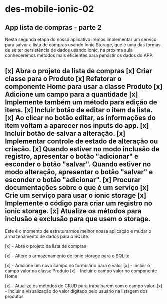 # des-mobile-ionic-02
## App lista de compras - parte 2


Nesta segunda etapa do nosso aplicativo iremos implementar um serviço para salvar a lista de compras usando Ionic Storage, que é uma das formas de se ter persistência de dados usando Ionic, na próxima aula conheceremos métodos mais eficientes para persistir os dados do APP.

[x] Abra o projeto da lista de compras
[x] Criar classe para o Produto
[x] Refatorar o componente Home para usar a classe Produto
[x] Adicione um campo para a quantidade
[x] Implemente também um método para edição de itens.
    [x] Incluir botão de editar o item da lista.
    [x] Ao clicar no botão editar, as informações do item voltam a aparecer nos inputs do app.
    [x] Incluir botão de salvar a alteração.
    [x] Implementar controle de estado de alteração ou criação.
    [x] Quando estiver no modo inclusão de registro, apresentar o botão "adicionar" e esconder o botão "salvar". Quando estiver no modo alteração, apresentar o botão "salvar" e esconder o botão "adicionar".
[x] Procurar documentações sobre o que é um serviço
[x] Crie um serviço para usar o ionic storage
[x] Implemente o código para criar um registro no ionic storage.
[x] Atualize os métodos para inclusão e exclusão para que usem o storage.
---------------
Este é o momento de estruturarmos melhor nossa aplicação e mudar o armazenamento de dados para o SQLite.

[x] - Abra o projeto da lista de compras

[x] - Altere o armazenamento de ionic storage para o SQLite

[x] - Adicione um novo campo no formulário para o valor
    [x] - Incluir o campo valor na classe Produto
    [x] - Incluir o campo valor no componente Home

[x] - Atualize os métodos do CRUD para trabalharem com o campo valor.
    [x] - Incluir a visualização do valor digitado pelo usuário na listagem dos produtos

